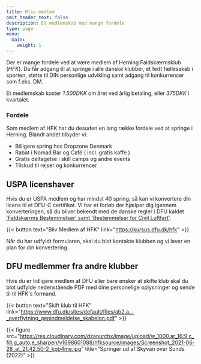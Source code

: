 ```yaml
---
title: Bliv medlem
omit_header_text: false
description: Et medlemskab med mange fordele
type: page
menu:
  main:
    weight: 1
---
```

Der er mange fordele ved at være medlem af Herning Faldskærmsklub (*HFK*). Du får adgang til at springe i alle danske klubber, et fedt fællesskab i sporten, støtte til DIN personlige udvikling samt adgang til konkurrencer som f.eks. DM.

Et medlemskab koster *1.500DKK* om året ved årlig betaling, eller *375DKK* i kvartalet.

### Fordele
Som medlem af HFK har du desuden en lang række fordele ved at springe i Herning. Blandt andet tilbyder vi:

- Billigere spring hos Dropzone Denmark
- Rabat i Nomad Bar og Café ( incl. gratis kaffe )
- Gratis deltagelse i skill camps og andre events
- Tilskud til rejser og konkurrencer

## USPA licenshaver
Hvis du er USPA medlem og har mindst 40 spring, så kan vi konvertere din licens til et DFU-C certifikat. Vi har et forløb der hjælper dig igennem konverteringen, så du bliver bekendt med de danske regler i DFU kaldet ['Faldskærms Bestemmelser' samt 'Bestemmelser for Civil Luftfart'](https://www.dfu.dk/sites/default/files/faldskaermsbestemmelser2023.pdf).

{{< button text="Bliv Medlem af HFK" link="https://kursus.dfu.dk/hfk" >}}

Når du har udfyldt formularen, skal du blot kontakte klubben og vi laver en plan for din konvertering.

## DFU medlemmer fra andre klubber
Hvis du er tidligere medlem af DFU eller bare ønsker at skifte klub skal du blot udfylde nedenstående PDF med dine personelige oplysninger og sende til til HFK's formand. 

{{< button text="Skift klub til HFK" link="https://www.dfu.dk/sites/default/files/ab2.a_-_overflytning_genindmeldelse_skabelon.pdf" >}}

{{< figure src="https://res.cloudinary.com/dzanurchx/image/upload/w_1000,ar_16:9,c_fill,g_auto,e_sharpen/v1698601088/hfksource/images/Screenshot_2021-06-28_at_21.42.50-2_kpb4me.jpg" title="Springer ud af Skyvan over Sunds (2022)" >}}